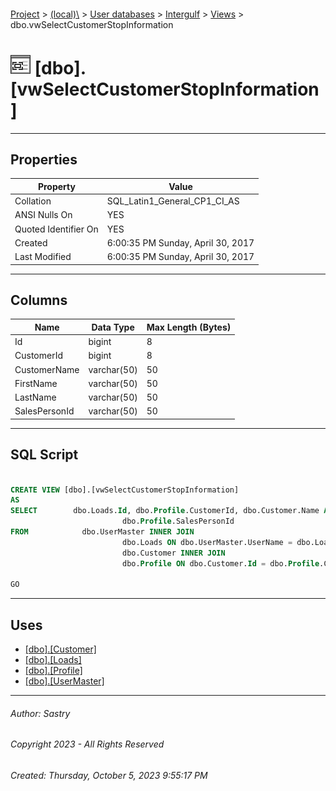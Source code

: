 #### 

[Project](../../../../index.md) > [(local)\\](../../../index.md) > [User databases](../../index.md) > [Intergulf](../index.md) > [Views](Views.md) > dbo.vwSelectCustomerStopInformation

# ![Views](../../../../Images/View32.png) [dbo].[vwSelectCustomerStopInformation]

---

## <a name="#properties"></a>Properties

| Property | Value |
|---|---|
| Collation | SQL_Latin1_General_CP1_CI_AS |
| ANSI Nulls On | YES |
| Quoted Identifier On | YES |
| Created | 6:00:35 PM Sunday, April 30, 2017 |
| Last Modified | 6:00:35 PM Sunday, April 30, 2017 |


---

## <a name="#columns"></a>Columns

| Name | Data Type | Max Length (Bytes) |
|---|---|---|
| Id | bigint | 8 |
| CustomerId | bigint | 8 |
| CustomerName | varchar(50) | 50 |
| FirstName | varchar(50) | 50 |
| LastName | varchar(50) | 50 |
| SalesPersonId | varchar(50) | 50 |


---

## <a name="#sqlscript"></a>SQL Script

```sql

CREATE VIEW [dbo].[vwSelectCustomerStopInformation]
AS
SELECT        dbo.Loads.Id, dbo.Profile.CustomerId, dbo.Customer.Name AS CustomerName, dbo.UserMaster.FirstName, dbo.UserMaster.LastName, 
                         dbo.Profile.SalesPersonId
FROM            dbo.UserMaster INNER JOIN
                         dbo.Loads ON dbo.UserMaster.UserName = dbo.Loads.SalesPersonId LEFT OUTER JOIN
                         dbo.Customer INNER JOIN
                         dbo.Profile ON dbo.Customer.Id = dbo.Profile.CustomerId ON dbo.Loads.ProfileId = dbo.Profile.Id

GO

```


---

## <a name="#uses"></a>Uses

* [[dbo].[Customer]](../Tables/dbo_Customer.md)
* [[dbo].[Loads]](../Tables/dbo_Loads.md)
* [[dbo].[Profile]](../Tables/dbo_Profile.md)
* [[dbo].[UserMaster]](../Tables/dbo_UserMaster.md)


---

###### Author:  Sastry

###### Copyright 2023 - All Rights Reserved

###### Created: Thursday, October 5, 2023 9:55:17 PM

